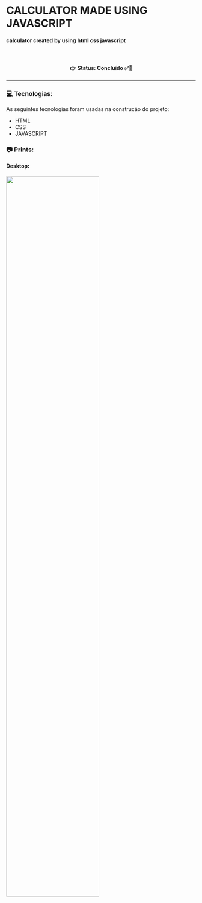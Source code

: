 # CALCULATOR MADE USING JAVASCRIPT
#### calculator created by using html css javascript



<br />

<h4 align='center'>
👉 Status: Concluído ✅👏
</h4>
<hr />

### 💻 Tecnologias:
As seguintes tecnologias foram usadas na construção do projeto:
- HTML
- CSS
- JAVASCRIPT

### 📷 Prints:

#### Desktop:
<img src="https://i.ibb.co/mv37CkP/mobile.gif" width="70%"></img> 

